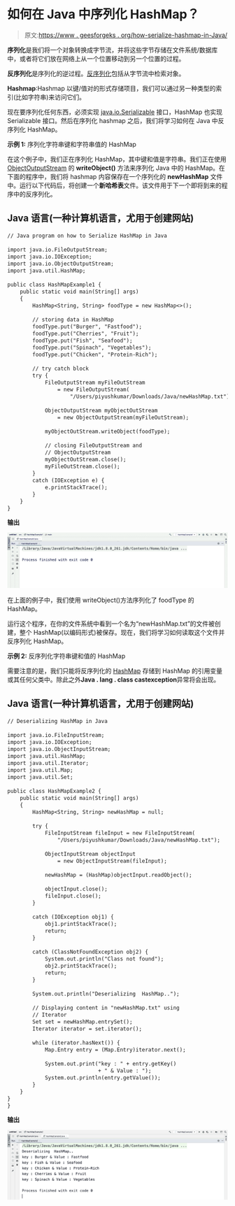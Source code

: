 # 如何在 Java 中序列化 HashMap？

> 原文:[https://www . geesforgeks . org/how-serialize-hashmap-in-Java/](https://www.geeksforgeeks.org/how-to-serialize-hashmap-in-java/)

**序列化**是我们将一个对象转换成字节流，并将这些字节存储在文件系统/数据库中，或者将它们放在网络上从一个位置移动到另一个位置的过程。

**反序列化**是序列化的逆过程。[反序列化](https://www.geeksforgeeks.org/serialization-in-java/)包括从字节流中检索对象。

**Hashmap**:Hashmap 以键/值对的形式存储项目，我们可以通过另一种类型的索引(比如字符串)来访问它们。

现在要序列化任何东西，必须实现 [java.io.Serializable](https://www.geeksforgeeks.org/serializable-interface-in-java/) 接口，HashMap 也实现 Serializable 接口。然后在序列化 hashmap 之后，我们将学习如何在 Java 中反序列化 HashMap。

**示例 1:** 序列化字符串键和字符串值的 HashMap

在这个例子中，我们正在序列化 HashMap，其中键和值是字符串。我们正在使用 [ObjectOutputStream](https://www.geeksforgeeks.org/java-io-objectoutputstream-class-java-set-1/) 的 **writeObject()** 方法来序列化 Java 中的 HashMap。在下面的程序中，我们将 hashmap 内容保存在一个序列化的 **newHashMap** 文件中。运行以下代码后，将创建一个**新哈希表**文件。该文件用于下一个即将到来的程序中的反序列化。

## Java 语言(一种计算机语言，尤用于创建网站)

```
// Java program on how to Serialize HashMap in Java

import java.io.FileOutputStream;
import java.io.IOException;
import java.io.ObjectOutputStream;
import java.util.HashMap;

public class HashMapExample1 {
    public static void main(String[] args)
    {
        HashMap<String, String> foodType = new HashMap<>();

        // storing data in HashMap
        foodType.put("Burger", "Fastfood");
        foodType.put("Cherries", "Fruit");
        foodType.put("Fish", "Seafood");
        foodType.put("Spinach", "Vegetables");
        foodType.put("Chicken", "Protein-Rich");

        // try catch block
        try {
            FileOutputStream myFileOutStream
                = new FileOutputStream(
                    "/Users/piyushkumar/Downloads/Java/newHashMap.txt");

            ObjectOutputStream myObjectOutStream
                = new ObjectOutputStream(myFileOutStream);

            myObjectOutStream.writeObject(foodType);

            // closing FileOutputStream and
            // ObjectOutputStream
            myObjectOutStream.close();
            myFileOutStream.close();
        }
        catch (IOException e) {
            e.printStackTrace();
        }
    }
}
```

**输出**

![Serialize HashMap](img/e8daf6fce8408d72ca6bbcd94d676e74.png)

在上面的例子中，我们使用 writeObject()方法序列化了 foodType 的 HashMap。

运行这个程序，在你的文件系统中看到一个名为“newHashMap.txt”的文件被创建，整个 HashMap(以编码形式)被保存。现在，我们将学习如何读取这个文件并反序列化 HashMap。

**示例 2:** 反序列化字符串键和值的 HashMap

需要注意的是，我们只能将反序列化的 [HashMap](https://www.geeksforgeeks.org/java-util-hashmap-in-java-with-examples/) 存储到 HashMap 的引用变量或其任何父类中。除此之外**Java . lang . class castexception**异常将会出现。

## Java 语言(一种计算机语言，尤用于创建网站)

```
// Deserializing HashMap in Java

import java.io.FileInputStream;
import java.io.IOException;
import java.io.ObjectInputStream;
import java.util.HashMap;
import java.util.Iterator;
import java.util.Map;
import java.util.Set;

public class HashMapExample2 {
    public static void main(String[] args)
    {
        HashMap<String, String> newHashMap = null;

        try {
            FileInputStream fileInput = new FileInputStream(
                "/Users/piyushkumar/Downloads/Java/newHashMap.txt");

            ObjectInputStream objectInput
                = new ObjectInputStream(fileInput);

            newHashMap = (HashMap)objectInput.readObject();

            objectInput.close();
            fileInput.close();
        }

        catch (IOException obj1) {
            obj1.printStackTrace();
            return;
        }

        catch (ClassNotFoundException obj2) {
            System.out.println("Class not found");
            obj2.printStackTrace();
            return;
        }

        System.out.println("Deserializing  HashMap..");

        // Displaying content in "newHashMap.txt" using
        // Iterator
        Set set = newHashMap.entrySet();
        Iterator iterator = set.iterator();

        while (iterator.hasNext()) {
            Map.Entry entry = (Map.Entry)iterator.next();

            System.out.print("key : " + entry.getKey()
                             + " & Value : ");
            System.out.println(entry.getValue());
        }
    }
}
}
```

**输出**

![Deserialize HashMap](img/b1ad688acd7c2b436dbbbe65383bd036.png)